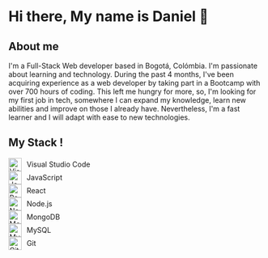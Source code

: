 # Hi there, My name is Daniel 👋


## About me


I'm a Full-Stack Web developer based in Bogotá,
Colómbia. I'm passionate about learning and technology. During the past 4
months, I've been acquiring experience as a web developer by taking part in
a Bootcamp with over 700 hours of coding. This left me hungry for more, so,
I'm looking for my first job in tech, somewhere I can expand my knowledge,
learn new abilities and improve on those I already have. Nevertheless, I'm a
fast learner and I will adapt with ease to new technologies.

## My Stack !

<div style="display: flex; align-items: center;">
  <img src="https://cdn.jsdelivr.net/gh/devicons/devicon/icons/vscode/vscode-original.svg" alt="Visual Studio Code" width="26px" style="padding-right: 10px;" />
  Visual Studio Code
</div>

<div style="display: flex; align-items: center;">
  <img src="https://cdn.jsdelivr.net/gh/devicons/devicon/icons/javascript/javascript-original.svg" alt="JavaScript" width="26px" style="padding-right: 10px;" />
  JavaScript
</div>

<div style="display: flex; align-items: center;">
  <img src="https://cdn.jsdelivr.net/gh/devicons/devicon/icons/react/react-original.svg" alt="React" width="26px" style="padding-right: 10px;" />
  React
</div>

<div style="display: flex; align-items: center;">
  <img src="https://cdn.jsdelivr.net/gh/devicons/devicon/icons/nodejs/nodejs-original.svg" alt="Node.js" width="26px" style="padding-right: 10px;" />
  Node.js
</div>

<div style="display: flex; align-items: center;">
  <img src="https://cdn.jsdelivr.net/gh/devicons/devicon/icons/mongodb/mongodb-original.svg" alt="MongoDB" width="26px" style="padding-right: 10px;" />
  MongoDB
</div>

<div style="display: flex; align-items: center;">
  <img src="https://cdn.jsdelivr.net/gh/devicons/devicon/icons/mysql/mysql-original.svg" alt="MySQL" width="26px" style="padding-right: 10px;" />
  MySQL
</div>

<div style="display: flex; align-items: center;">
  <img src="https://cdn.jsdelivr.net/gh/devicons/devicon/icons/git/git-original.svg" alt="Git" width="26px" style="padding-right: 10px;" />
  Git
</div>

 




<!--
**dacmec/dacmec** is a ✨ _special_ ✨ repository because its `README.md` (this file) appears on your GitHub profile.

Here are some ideas to get you started:

- 🔭 I’m currently working on ...
- 🌱 I’m currently learning ...
- 👯 I’m looking to collaborate on ...
- 🤔 I’m looking for help with ...
- 💬 Ask me about ...
- 📫 How to reach me: ...
- 😄 Pronouns: ...
- ⚡ Fun fact: ...
-->
